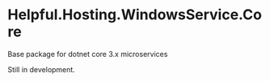 # Helpful.Hosting.WindowsService.Core
Base package for dotnet core 3.x microservices

Still in development.
